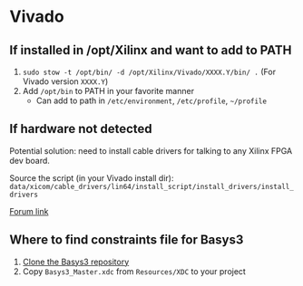 # Vivado

## If installed in /opt/Xilinx and want to add to PATH

1. `sudo stow -t /opt/bin/ -d /opt/Xilinx/Vivado/XXXX.Y/bin/ .`
   (For Vivado version `XXXX.Y`)
2. Add `/opt/bin` to PATH in your favorite manner
   * Can add to path in `/etc/environment`, `/etc/profile`, `~/profile`

## If hardware not detected

Potential solution: need to install cable drivers for talking to any Xilinx FPGA dev board.

Source the script (in your Vivado install dir): `data/xicom/cable_drivers/lin64/install_script/install_drivers/install_drivers`

[Forum link](https://support.xilinx.com/s/question/0D52E00006iHuoHSAS/hardware-target-not-detected-vivado-20172?language=en_US)

## Where to find constraints file for Basys3

1. [Clone the Basys3 repository](https://github.com/Digilent/Basys3)
2. Copy `Basys3_Master.xdc` from `Resources/XDC` to your project

